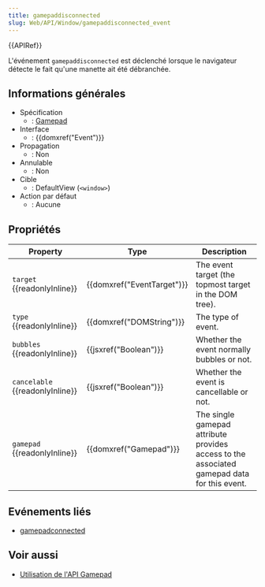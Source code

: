 ```yaml
---
title: gamepaddisconnected
slug: Web/API/Window/gamepaddisconnected_event
---
```


{{APIRef}}

L'événement `gamepaddisconnected` est déclenché lorsque le navigateur détecte le fait qu'une manette ait été débranchée.

## Informations générales

- Spécification
  - : [Gamepad](https://www.w3.org/TR/gamepad/#the-gamepaddisconnected-event)
- Interface
  - : {{domxref("Event")}}
- Propagation
  - : Non
- Annulable
  - : Non
- Cible
  - : DefaultView (`<window>`)
- Action par défaut
  - : Aucune

## Propriétés

| Property                        | Type                       | Description                                                                                 |
| ------------------------------- | -------------------------- | ------------------------------------------------------------------------------------------- |
| `target` {{readonlyInline}}     | {{domxref("EventTarget")}} | The event target (the topmost target in the DOM tree).                                      |
| `type` {{readonlyInline}}       | {{domxref("DOMString")}}   | The type of event.                                                                          |
| `bubbles` {{readonlyInline}}    | {{jsxref("Boolean")}}      | Whether the event normally bubbles or not.                                                  |
| `cancelable` {{readonlyInline}} | {{jsxref("Boolean")}}      | Whether the event is cancellable or not.                                                    |
| `gamepad` {{readonlyInline}}    | {{domxref("Gamepad")}}     | The single gamepad attribute provides access to the associated gamepad data for this event. |

## Evénements liés

- [gamepadconnected](/fr/docs/Web/API/Window/gamepadconnected_event)

## Voir aussi

- [Utilisation de l'API Gamepad](/fr/docs/Web/API/Gamepad_API/Using_the_Gamepad_API)

